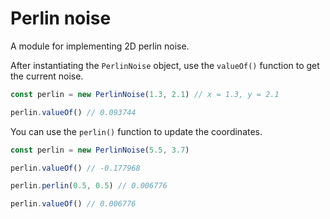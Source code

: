 # Perlin noise

A module for implementing 2D perlin noise.

After instantiating the `PerlinNoise` object, use the `valueOf()` function to get the current noise.

```javascript
const perlin = new PerlinNoise(1.3, 2.1) // x = 1.3, y = 2.1

perlin.valueOf() // 0.093744
```

You can use the `perlin()` function to update the coordinates.

```javascript
const perlin = new PerlinNoise(5.5, 3.7)

perlin.valueOf() // -0.177968

perlin.perlin(0.5, 0.5) // 0.006776

perlin.valueOf() // 0.006776
```
